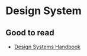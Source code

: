 # Design System

## Good to read

- [Design Systems Handbook](https://www.designbetter.co/design-systems-handbook/designing-design-system)
